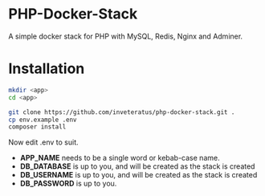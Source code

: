 # PHP-Docker-Stack

A simple docker stack for PHP with MySQL, Redis, Nginx and Adminer.

# Installation

~~~sh
mkdir <app>
cd <app>

git clone https://github.com/inveteratus/php-docker-stack.git .
cp env.example .env
composer install
~~~

Now edit .env to suit.

* **APP_NAME** needs to be a single word or kebab-case name.
* **DB_DATABASE** is up to you, and will be created as the stack is created
* **DB_USERNAME** is up to you, and will be created as the stack is created
* **DB_PASSWORD** is up to you.

